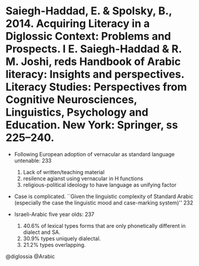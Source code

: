# Saiegh-Haddad, E. & Spolsky, B., 2014. Acquiring Literacy in a Diglossic Context: Problems and Prospects. I E. Saiegh-Haddad & R. M. Joshi, reds Handbook of Arabic literacy: Insights and perspectives. Literacy Studies: Perspectives from Cognitive Neurosciences, Linguistics, Psychology and Education. New York: Springer, ss 225–240.

- Following European adoption of vernacular as standard language untenable: 233
	1. Lack of written/teaching material
	2. resilence agianst using vernacular in H functions
	3. religious-political ideology to have language as unifying factor

- Case is complicated. ``Given the linguistic complexity of Standard Arabic (especially the case the linguistic mood and case-marking system)'' 232

- Israeli-Arabic five year olds: 237
	1. 40.6% of lexical types forms that are only phonetically different in dialect and SA.
	2. 30.9% types uniquely dialectal.
	3. 21.2% types overlapping.

@diglossia
@Arabic